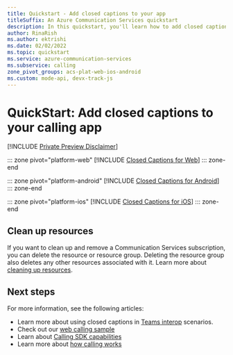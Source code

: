 ```yaml
---
title: Quickstart - Add closed captions to your app 
titleSuffix: An Azure Communication Services quickstart
description: In this quickstart, you'll learn how to add closed captions to your existing calling app using Azure Communication Services.
author: RinaRish
ms.author: ektrishi
ms.date: 02/02/2022
ms.topic: quickstart
ms.service: azure-communication-services
ms.subservice: calling
zone_pivot_groups: acs-plat-web-ios-android
ms.custom: mode-api, devx-track-js
---
```


# QuickStart: Add closed captions to your calling app


[!INCLUDE [Private Preview Disclaimer](../../includes/private-preview-include-section.md)]

::: zone pivot="platform-web"
[!INCLUDE [Closed Captions for Web](./includes/closed-captions/closed-captions-javascript.md)]
::: zone-end

::: zone pivot="platform-android"
[!INCLUDE [Closed Captions for Android](./includes/closed-captions/closed-captions-android.md)]
::: zone-end

::: zone pivot="platform-ios"
[!INCLUDE [Closed Captions for iOS](./includes/closed-captions/closed-captions-ios.md)]
::: zone-end


## Clean up resources
If you want to clean up and remove a Communication Services subscription, you can delete the resource or resource group. Deleting the resource group also deletes any other resources associated with it. Learn more about [cleaning up resources](../create-communication-resource.md?pivots=platform-azp&tabs=windows#clean-up-resources).

## Next steps
For more information, see the following articles:

- Learn more about using closed captions in [Teams interop](../../concepts/interop/enable-closed-captions.md) scenarios. 
- Check out our [web calling sample](../../samples/web-calling-sample.md)
- Learn about [Calling SDK capabilities](./getting-started-with-calling.md?pivots=platform-web)
- Learn more about [how calling works](../../concepts/voice-video-calling/about-call-types.md)
